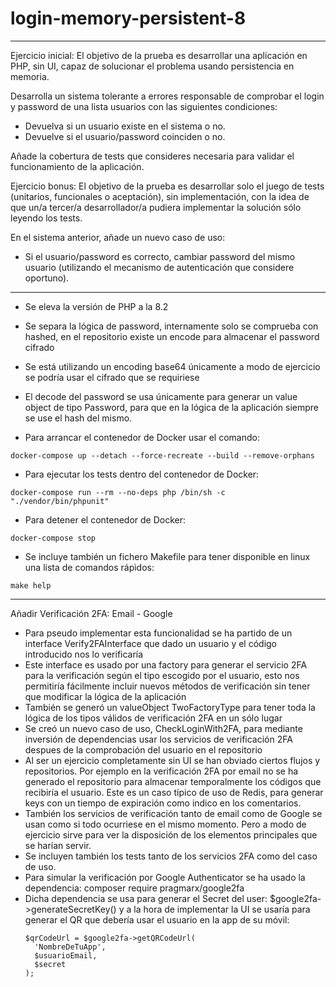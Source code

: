 # login-memory-persistent-8

***         
Ejercicio inicial: El objetivo de la prueba es desarrollar una aplicación en PHP, sin UI, capaz de solucionar el problema usando persistencia en memoria.

Desarrolla un sistema tolerante a errores responsable de comprobar el login y password de una lista usuarios con las siguientes condiciones:
- Devuelva si un usuario existe en el sistema o no.
- Devuelve si el usuario/password coinciden o no.

Añade la cobertura de tests que consideres necesaria para validar el funcionamiento de la aplicación.

Ejercicio bonus: El objetivo de la prueba es desarrollar solo el juego de tests (unitarios, funcionales o aceptación), sin implementación, con la idea de que un/a tercer/a desarrollador/a pudiera implementar la solución sólo leyendo los tests.

En el sistema anterior, añade un nuevo caso de uso:

- Si el usuario/password es correcto, cambiar password del mismo usuario (utilizando el mecanismo de autenticación que considere oportuno).
***   
- Se eleva la versión de PHP a la 8.2
- Se separa la lógica de password, internamente solo se comprueba con hashed, en el repositorio existe un encode para almacenar el password cifrado
- Se está utilizando un encoding base64 únicamente a modo de ejercicio se podría usar el cifrado que se requiriese
- El decode del password se usa únicamente para generar un value object de tipo Password, para que en la lógica de la aplicación siempre se use el hash del mismo.

- Para arrancar el contenedor de Docker usar el comando:
```
docker-compose up --detach --force-recreate --build --remove-orphans
```
- Para ejecutar los tests dentro del contenedor de Docker:
```
docker-compose run --rm --no-deps php /bin/sh -c "./vendor/bin/phpunit"
```  
- Para detener el contenedor de Docker:
```
docker-compose stop
```  

- Se incluye también un fichero Makefile para tener disponible en linux una lista de comandos rápìdos:
```
make help
```

***
Añadir Verificación 2FA: Email - Google

- Para pseudo implementar esta funcionalidad se ha partido de un interface Verify2FAInterface que dado un usuario y el código introducido nos lo verificaría
- Este interface es usado por una factory para generar el servicio 2FA para la verificación según el tipo escogido por el usuario, esto nos permitiría fácilmente
  incluir nuevos métodos de verificación sin tener que modificar la lógica de la aplicación 
- También se generó un valueObject TwoFactoryType para tener toda la lógica de los tipos válidos de verificación 2FA en un sólo lugar
- Se creó un nuevo caso de uso, CheckLoginWith2FA, para mediante inversión de dependencias usar los servicios de verificación 2FA despues de la comprobación del usuario en el repositorio
- Al ser un ejercicio completamente sin UI se han obviado ciertos flujos y repositorios. Por ejemplo en la verificación 2FA por email no se ha generado el repositorio para almacenar 
  temporalmente los códigos que recibiría el usuario. Este es un caso típico de uso de Redis, para generar keys con un tiempo de expiración como indico en los comentarios.
- También los servicios de verificación tanto de email como de Google se usan como si todo ocurriese en el mismo momento. Pero a modo de ejercicio sirve para ver la disposición de los elementos
  principales que se harían servir.
- Se incluyen también los tests tanto de los servicios 2FA como del caso de uso.
- Para simular la verificación por Google Authenticator se ha usado la dependencia: composer require pragmarx/google2fa
- Dicha dependencia se usa para generar el Secret del user: $google2fa->generateSecretKey() y a la hora de implementar la UI se usaría para generar el QR que debería usar
  el usuario en la app de su móvil:
  ``` 
  $qrCodeUrl = $google2fa->getQRCodeUrl(
    'NombreDeTuApp',
    $usuarioEmail,
    $secret
  );
  ```